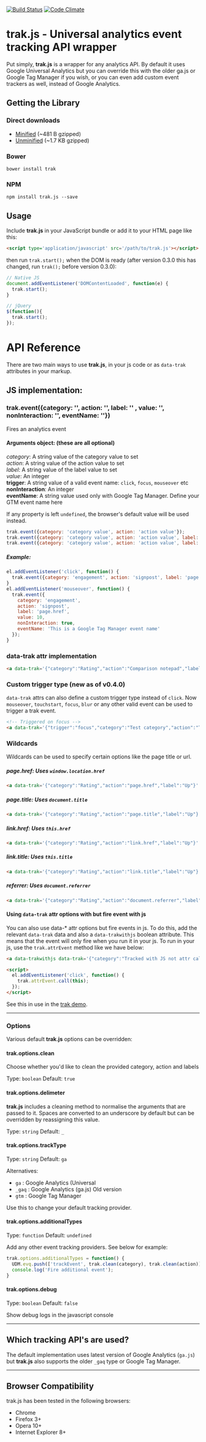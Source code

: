 [![Build Status](https://travis-ci.org/tmwagency/trak.js.svg)](https://travis-ci.org/tmwagency/trak.js) [![Code Climate](https://codeclimate.com/github/tmwagency/trak.js.png)](https://codeclimate.com/github/tmwagency/trak.js)

# trak.js - Universal analytics event tracking API wrapper
Put simply, **trak.js** is a wrapper for any analytics API. By default it uses Google Universal Analytics but you can override this with the older ga.js or Google Tag Manager if you wish, or you can even add custom event trackers as well, instead of Google Analytics.

## Getting the Library
### Direct downloads
- [Minified](https://raw.githubusercontent.com/tmwagency/trak.js/master/dist/trak.min.js) (~481 B gzipped)
- [Unminified](https://raw.githubusercontent.com/tmwagency/trak.js/master/dist/trak.js) (~1.7 KB gzipped)

### Bower
`bower install trak`

### NPM
`npm install trak.js --save`

## Usage
Include **trak.js** in your JavaScript bundle or add it to your HTML page like this:

```html
<script type='application/javascript' src='/path/to/trak.js'></script>
```

then run `trak.start();` when the DOM is ready (after version 0.3.0 this has changed, run `trak();` before version 0.3.0):

```js
// Native JS
document.addEventListener('DOMContentLoaded', function(e) {
  trak.start();
}

// jQuery
$(function(){
  trak.start();
});
```

# API Reference
There are two main ways to use **trak.js**, in your js code or as `data-trak` attributes in your markup.

## JS implementation:
### trak.event({category: '', action: '', label: '' , value: '', nonInteraction: '', eventName: ''})

Fires an analytics event

#### Arguments object: (these are all optional)
*category*: A string value of the category value to set<br>
*action*: A string value of the action value to set<br>
*label*: A string value of the label value to set<br>
*value*: An integer<br>
**trigger**: A string value of a valid event name: `click`, `focus`, `mouseover` etc<br>
**nonInteraction**: An integer<br>
**eventName**: A string value used only with Google Tag Manager. Define your GTM event name here

If any property is left `undefined`, the browser's default value will be used instead.

```js
trak.event({category: 'category value', action: 'action value'});
trak.event({category: 'category value', action: 'action value', label: 'label value'});
trak.event({category: 'category value', action: 'action value', label: 'label value' , value: '', nonInteraction: '', eventName: ''});
```
##### Example:
```js
el.addEventListener('click', function() {
  trak.event({category: 'engagement', action: 'signpost', label: 'page.href'});
}
el.addEventListener('mouseover', function() {
  trak.event({
    category: 'engagement',
    action: 'signpost',
    label: 'page.href',
    value: 10,
    nonInteraction: true,
    eventName: 'This is a Google Tag Manager event name'
  });
}
```

### data-trak attr implementation
```html
<a data-trak='{"category":"Rating","action":"Comparison notepad","label":"Up"}' href="#">link</a>
```

### Custom trigger type (new as of v0.4.0)
`data-trak` attrs can also define a custom trigger type instead of `click`. Now `mouseover`, `touchstart`, `focus`, `blur` or any other valid event can be used to trigger a trak event.

```html
<!-- Triggered on focus -->
<a data-trak='{"trigger":"focus","category":"Test category","action":"Test action","label":"Test label"}' href="#pagehref">Custom trigger type</a>
```

### Wildcards
Wildcards can be used to specify certain options like the page title or url.

##### page.href: Uses `window.location.href`
```html
<a data-trak='{"category":"Rating","action":"page.href","label":"Up"}' href="#">link</a>
```
##### page.title: Uses `document.title`
```html
<a data-trak='{"category":"Rating","action":"page.title","label":"Up"}'href="#" >link</a>
```
##### link.href: Uses `this.href`
```html
<a data-trak='{"category":"Rating","action":"link.href","label":"Up"}' href="#">link</a>
```
##### link.title: Uses `this.title`
```html
<a data-trak='{"category":"Rating","action":"link.title","label":"Up"}' href="#">link</a>
```
##### referrer: Uses `document.referrer`
```html
<a data-trak='{"category":"Rating","action":"document.referrer","label":"Up"}' href="#">link</a>
```

#### Using `data-trak` attr options with but fire event with js
You can also use data-* attr options but fire events in js. To do this, add the relevant `data-trak` data and also a `data-trakwithjs` boolean attribute. This means that the event will only fire when you run it in your js. To run in your js, use the `trak.attrEvent` method like we have below:

```html
<a data-trakwithjs data-trak='{"category":"Tracked with JS not attr call","action":"link.href","label":"this is a label"}' href="#pagehref">trakwithjs</a>

<script>
  el.addEventListener('click', function() {
    trak.attrEvent.call(this);
  });
</script>
```
See this in use in the [trak demo](http://tech.tmw.co.uk/code/trak/demo.html).

---

### Options
Various default **trak.js** options can be overridden:

#### trak.options.clean
Choose whether you'd like to clean the provided category, action and labels

Type: `boolean`
Default: `true`


#### trak.options.delimeter
**trak.js** includes a cleaning method to normalise the arguments that are passed to it. Spaces are converted to an underscore by default but can be overridden by reassigning this value.

Type: `string`
Default: `_`


#### trak.options.trackType
Type: `string`
Default: `ga`

Alternatives:
* `ga` : Google Analytics (Universal
* `_gaq` : Google Analytics (ga.js) Old version
* `gtm` : Google Tag Manager

Use this to change your default tracking provider.

#### trak.options.additionalTypes
Type: `function`
Default: `undefined`

Add any other event tracking providers. See below for example:

```js
trak.options.additionalTypes = function() {
  UDM.evq.push(['trackEvent', trak.clean(category), trak.clean(action)]); // trak.clean(label)
  console.log('Fire additional event');
}
```

#### trak.options.debug
Type: `boolean`
Default: `false`

Show debug logs in the javascript console

---

## Which tracking API's are used?
The default implementation uses latest version of Google Analytics (`ga.js`) but **trak.js** also supports the older `_gaq` type or Google Tag Manager.

---
## Browser Compatibility
trak.js has been tested in the following browsers:
- Chrome
- Firefox 3+
- Opera 10+
- Internet Explorer 8+
